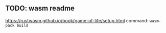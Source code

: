 ## TODO: wasm readme

https://rustwasm.github.io/book/game-of-life/setup.html
command: `wasm-pack build`
